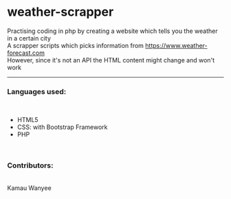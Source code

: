 # weather-scrapper
Practising coding in php by creating a website which tells you the weather in a certain city
<br>
A scrapper scripts which picks information from <a>https://www.weather-forecast.com</a>
<br> However, since it's not an API the HTML content might change and won't work
<hr>
<h3>Languages used:</h3> <br>
  <ul>
    <li>HTML5</li>
    <li>CSS: with Bootstrap Framework</li>
    <li>PHP</li>  
  </ul>
<br>
<h3>Contributors:</h3> <br>
  Kamau Wanyee
